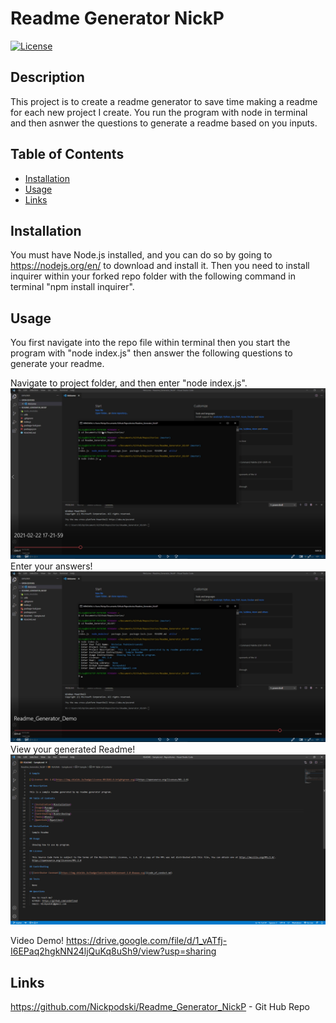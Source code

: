
# Readme Generator NickP

[![License](https://img.shields.io/badge/License-BSD%203--Clause-blue.svg)](https://opensource.org/licenses/BSD-3-Clause)

## Description 

This project is to create a readme generator to save time making a readme for each new project I create. You run the program with node in terminal and then asnwer the questions to generate a readme based on you inputs.

## Table of Contents

  * [Installation](#installation)
  * [Usage](#usage)
  * [Links](#links)

## Installation

  You must have Node.js installed, and you can do so by going to https://nodejs.org/en/ to download and install it. Then you need to install inquirer within your forked repo folder with the following command in terminal "npm install inquirer".

## Usage

  You first navigate into the repo file within terminal then you start the program with "node index.js" then answer the following questions to generate your readme.

  Navigate to project folder, and then enter "node index.js".
  ![Initialize](Assets/Images/Initialize.png)
  Enter your answers!
  ![Prompts Entered](assets/images/Prompts_Entered.png)
  View your generated Readme!
  ![Sample Readme](assets/images/Sample_Readme.png)

  Video Demo! 
  https://drive.google.com/file/d/1_vATfj-I6EPaq2hgkNN24ljQuKq8uSh9/view?usp=sharing
  
## Links

https://github.com/Nickpodski/Readme_Generator_NickP - Git Hub Repo
  